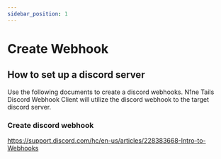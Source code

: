 ```yaml
---
sidebar_position: 1
---
```


# Create Webhook

## How to set up a discord server
Use the following documents to create a discord webhooks. N1ne Tails Discord Webhook Client will 
utilize the discord webhook to the target discord server.

### Create discord webhook
https://support.discord.com/hc/en-us/articles/228383668-Intro-to-Webhooks

